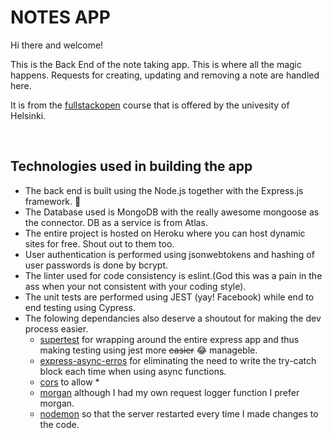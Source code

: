 # NOTES APP 

Hi there and welcome!

This is the Back End of the note taking app. 
This is where all the magic happens. Requests for creating, updating and removing a note are handled here. 

It is from the [fullstackopen] course that is offered by the univesity of Helsinki.

<br />

## Technologies used in building the app

- The back end is built using the Node.js together with the Express.js framework. :metal:
- The Database used is MongoDB with the really awesome mongoose as the connector. DB as a service is from Atlas.
- The entire project is hosted on Heroku where you can host dynamic sites for free. Shout out  to them too.
- User authentication is performed using jsonwebtokens and hashing of user passwords is done by bcrypt. 
- The linter used for code consistency is eslint.(God this was a pain in the ass when your not consistent with your coding style).
- The unit tests are performed using JEST (yay! Facebook) while end to end testing using Cypress.
- The folowing dependancies also deserve a shoutout for making the dev process easier.
    * [supertest] for wrapping around the entire express app and thus making testing using jest more <del>easier</del> :joy: manageble.
    * [express-async-erros] for eliminating the need to write the try-catch block each time when using async functions.
    * [cors] to allow *
    * [morgan] although I had my own request logger function I prefer morgan.
    * [nodemon] so that the server restarted every time I made changes to the code.


<br />
<br />

[fullstackopen]: https://fullstackopen.com
[express-async-erros]: https://
[supertest]: https://  
[cors]: https://
[morgan]: https://
[nodemon]: https://
